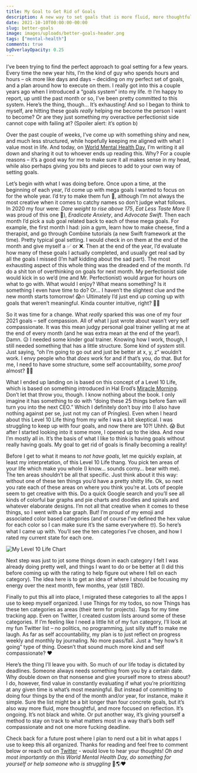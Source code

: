 ```yaml
---
title: My Goal to Get Rid of Goals
description: A new way to set goals that is more fluid, more thoughtful, and more focused on reflection.
date: 2021-10-10T00:00:00-00:00
slug: better-goals
image: images/uploads/better-goals-header.png
tags: ["mental-health"]
comments: true
bgOverlayOpacity: 0.25
---
```


I’ve been trying to find the perfect approach to goal setting for a few years. Every time the new year hits, I’m the kind of guy who spends hours and hours – ok more like days and days – deciding on my perfect set of goals, and a plan around how to execute on them. I really got into this a couple years ago when I introduced a “goals system” into my life. 🤓 I’m happy to report, up until the past month or so, I’ve been pretty committed to this system. Here’s the thing, though… It’s exhausting! And so I began to think to myself, are hitting these goals _really_ helping me become the person I want to become? Or are they just something my overactive perfectionist side cannot cope with failing at? (Spoiler alert: it’s option b)

Over the past couple of weeks, I’ve come up with something shiny and new, and much less structured, while hopefully keeping me aligned with what I value most in life. And today, on [World Mental Health Day](https://www.who.int/campaigns/world-mental-health-day), I’m writing it all down and sharing it out to whoever ends up reading this. Why? For a couple reasons – it’s a good way for me to make sure it all makes sense in my head, while also perhaps giving you bits and pieces to add to your own way of setting goals.

Let’s begin with what I was doing before. Once upon a time, at the beginning of each year, I’d come up with mega goals I wanted to focus on for the whole year. I’d try to make them fun 🕺, although I’m not always the most creative when it comes to catchy names so don’t judge what follows. In 2020 my four were: _Dare weight to rise above 175_, _Eat Less Taste More_ (I was proud of this one 🤣), _Eradicate Anxiety_, and _Advocate Swift_. Then each month I’d pick a sub goal related back to each of these mega goals. For example, the first month I had: join a gym, learn how to make cheese, find a therapist, and go through Combine tutorials (a new Swift framework at the time). Pretty typical goal setting. I would check in on them at the end of the month and give myself a ✅ or ❌. Then at the end of the year, I’d evaluate how many of these goals I actually completed, and usually get real sad by all the goals I missed (I’m half kidding about the sad part). The most exhausting aspect of this whole thing was the dreaded end of the month. I’d do a shit ton of overthinking on goals for next month. My perfectionist side would kick in so we’d (me and Mr. Perfectionist) would argue for hours on what to go with. What would I enjoy? What means something? Is it something I even have time to do? Or… I haven’t the slightest clue and the new month starts tomorrow! 😱🔥 Ultimately I’d just end up coming up with goals that weren’t meaningful. Kinda counter intuitive, right? 🤦‍♂️

So it was time for a change. What _really_ sparked this was one of my four 2021 goals – self compassion. All of what I just wrote about wasn’t very self compassionate. It was this mean judgy personal goal trainer yelling at me at the end of every month (and he was extra mean at the end of the year!). Damn. 😥 I needed some kinder goal trainer. Knowing how I work, though, I still needed something that has a little structure. Some kind of _system_ still. Just saying, “oh I’m going to go out and just be better at x, y, z” wouldn’t work. I envy people who that _does_ work for and if that’s you, do that. But for me, I need to have some structure, some self accountability, some _proof_ almost? 🤷‍♂️

What I ended up landing on is based on this concept of a Level 10 Life, which is based on something introduced in Hal Erod’s [Miracle Morning](https://miraclemorning.com). Don’t let that throw you, though. I know nothing about the book. I only imagine it has something to do with “doing these 25 things before 5am will turn you into the next CEO.” Which I definitely don’t buy into (I also have nothing against per se, just not my can of Pringles). Even when I heard about this Level 10 Life thing from my wife I was a bit skeptical. I was struggling to keep up with four goals, and now there are 10?! Uhhh. 😱 But after I started looking into it some more, I opened up to the idea. And now I’m mostly all in. It’s the basis of what I like to think is having goals without really having goals. My goal to get rid of goals is finally becoming a reality!

Before I get to what it means to _not have goals_, let me quickly explain, at least my interpretation, of this Level 10 Life thang. You pick ten areas of your life which make you whole (I know… sounds corny… bear with me). The ten areas shouldn’t be all that specific. Just think about it this way: without one of these ten things you’d have a pretty shitty life. Ok, so next you rate each of these areas on where you think you’re at. Lots of people seem to get creative with this. Do a quick Google search and you’ll see all kinds of colorful bar graphs and pie charts and doodles and spirals and whatever elaborate designs. I’m not all that creative when it comes to these things, so I went with a bar graph. But! I’m proud of my emoji and associated color based categories (and of course I’ve defined the hex value for each color so I can make sure it’s the same everywhere 🤓). So here’s what I came up with. You’ll see the ten categories I’ve chosen, and how I rated my current state for each one.

![My Level 10 Life Chart](/images/uploads/better-goals-level-10.jpg)

Next step was just to jot some things down in each category I felt I was already doing pretty well, and things I want to do or be better at (I did this before coming up with the rating to help figure out where I fell on each category). The idea here is to get an idea of where I should be focusing my energy over the next month, few months, year (still TBD).

Finally to put this all into place, I migrated these categories to all the apps I use to keep myself organized. I use Things for my todos, so now Things has these ten categories as areas (their term for projects). Tags for my time tracking app. Even on Twitter, I created custom lists around some of these categories. If I’m feeling like I need a little hit of my fun category, I’ll look at my fun Twitter list – no politics, no programming, just silly stuff to make me laugh. As far as self accountability, my plan is to just reflect on progress weekly and monthly by journaling. No more pass/fail. Just a “hey how’s it going” type of thing. Doesn’t that sound much more kind and self compassionate? ❤️

Here’s the thing I’ll leave you with. So much of our life today is dictated by deadlines. Someone always needs something from you by a certain date. Why double down on that nonsense and give yourself more to stress about? I do, however, find value in constantly evaluating if what you’re prioritizing at any given time is what’s most meaningful. But instead of committing to doing four things by the end of the month and/or year, for instance, make it simple. Sure the list might be a bit longer than four concrete goals, but it’s also way more fluid, more thoughtful, and more focused on reflection. It’s ongoing. It’s not black and white. Or put another way, it’s giving yourself a method to stay on track to what matters most in a way that’s both self compassionate and not one more fucking deadline.

Check back for a future post where I plan to nerd out a bit in what apps I use to keep this all organized. Thanks for reading and feel free to comment below or reach out on [Twitter](http://twitter.com/derrickshowers) - would love to hear your thoughts! *Oh and most importantly on this World Mental Health Day, do something for yourself or help someone who is struggling* 🧠🌎❤️
